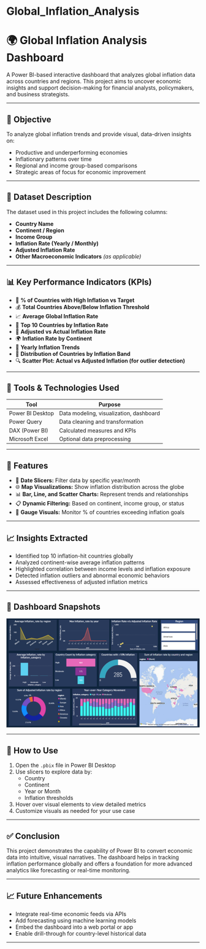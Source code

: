 # Global_Inflation_Analysis

# 🌍 Global Inflation Analysis Dashboard

A Power BI-based interactive dashboard that analyzes global inflation data across countries and regions. This project aims to uncover economic insights and support decision-making for financial analysts, policymakers, and business strategists.

---

## 🎯 Objective

To analyze global inflation trends and provide visual, data-driven insights on:

- Productive and underperforming economies  
- Inflationary patterns over time  
- Regional and income group-based comparisons  
- Strategic areas of focus for economic improvement

---

## 📁 Dataset Description

The dataset used in this project includes the following columns:

- **Country Name**  
- **Continent / Region**  
- **Income Group**  
- **Inflation Rate (Yearly / Monthly)**  
- **Adjusted Inflation Rate**  
- **Other Macroeconomic Indicators** *(as applicable)*

---

## 📊 Key Performance Indicators (KPIs)

- 🧭 **% of Countries with High Inflation vs Target**
- 💰 **Total Countries Above/Below Inflation Threshold**
- 📈 **Average Global Inflation Rate**
- 🧾 **Top 10 Countries by Inflation Rate**
- 🧮 **Adjusted vs Actual Inflation Rate**
- 🌍 **Inflation Rate by Continent**
- 📆 **Yearly Inflation Trends**
- 🔄 **Distribution of Countries by Inflation Band**
- 🔍 **Scatter Plot: Actual vs Adjusted Inflation (for outlier detection)**

---

## 🧰 Tools & Technologies Used

| Tool              | Purpose                                  |
|-------------------|-------------------------------------------|
| Power BI Desktop  | Data modeling, visualization, dashboard  |
| Power Query       | Data cleaning and transformation         |
| DAX (Power BI)    | Calculated measures and KPIs             |
| Microsoft Excel   | Optional data preprocessing              |

---

## 📌 Features

- 📅 **Date Slicers:** Filter data by specific year/month
- 🌐 **Map Visualizations:** Show inflation distribution across the globe
- 📊 **Bar, Line, and Scatter Charts:** Represent trends and relationships
- 📋 **Dynamic Filtering:** Based on continent, income group, or status
- 🚥 **Gauge Visuals:** Monitor % of countries exceeding inflation goals

---

## 📈 Insights Extracted

- Identified top 10 inflation-hit countries globally  
- Analyzed continent-wise average inflation patterns  
- Highlighted correlation between income levels and inflation exposure  
- Detected inflation outliers and abnormal economic behaviors  
- Assessed effectiveness of adjusted inflation metrics  

---

## 📌 Dashboard Snapshots

![Sample Output](https://github.com/srishti-cmd/Global_Inflation_Analysis/blob/main/Screenshot%202025-07-29%20003529.png)

---

## 🚀 How to Use

1. Open the `.pbix` file in Power BI Desktop  
2. Use slicers to explore data by:
   - Country
   - Continent
   - Year or Month
   - Inflation thresholds  
3. Hover over visual elements to view detailed metrics  
4. Customize visuals as needed for your use case  

---

## ✅ Conclusion

This project demonstrates the capability of Power BI to convert economic data into intuitive, visual narratives. The dashboard helps in tracking inflation performance globally and offers a foundation for more advanced analytics like forecasting or real-time monitoring.

---

## 📈 Future Enhancements

- Integrate real-time economic feeds via APIs  
- Add forecasting using machine learning models  
- Embed the dashboard into a web portal or app  
- Enable drill-through for country-level historical data  

---
